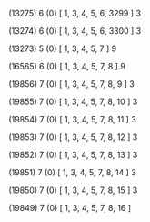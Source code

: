 (13275) 6 (0) [ 1, 3, 4, 5, 6, 3299 ] 3 


(13274) 6 (0) [ 1, 3, 4, 5, 6, 3300 ] 3 


(13273) 5 (0) [ 1, 3, 4, 5, 7 ] 9 


(16565) 6 (0) [ 1, 3, 4, 5, 7, 8 ] 9 


(19856) 7 (0) [ 1, 3, 4, 5, 7, 8, 9 ] 3 


(19855) 7 (0) [ 1, 3, 4, 5, 7, 8, 10 ] 3 


(19854) 7 (0) [ 1, 3, 4, 5, 7, 8, 11 ] 3 


(19853) 7 (0) [ 1, 3, 4, 5, 7, 8, 12 ] 3 


(19852) 7 (0) [ 1, 3, 4, 5, 7, 8, 13 ] 3 


(19851) 7 (0) [ 1, 3, 4, 5, 7, 8, 14 ] 3 


(19850) 7 (0) [ 1, 3, 4, 5, 7, 8, 15 ] 3 


(19849) 7 (0) [ 1, 3, 4, 5, 7, 8, 16 ]  

